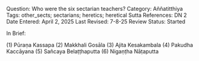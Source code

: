 Question: Who were the six sectarian teachers?
Category: Aññatitthiya
Tags: other_sects; sectarians; heretics; heretical
Sutta References: DN 2
Date Entered: April 2, 2025
Last Revised: 7-8-25
Review Status: Started

In Brief:

(1) Pūraṇa Kassapa
(2) Makkhali Gosāla
(3) Ajita Kesakambala
(4) Pakudha Kaccāyana
(5) Sañcaya Belaṭṭhaputta
(6) Nigaṇṭha Nāṭaputta

<!-- 
Further Reading:

Citations for actual historical works about these gentlemen would be good; I know there should be some for Nigaṇṭha Nātaputta
 -->


